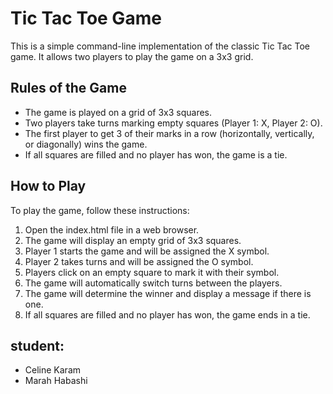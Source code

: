# Tic Tac Toe Game
This is a simple command-line implementation of the classic Tic Tac Toe game. It allows two players to play the game on a 3x3 grid.

## Rules of the Game
- The game is played on a grid of 3x3 squares.
- Two players take turns marking empty squares (Player 1: X, Player 2: O).
- The first player to get 3 of their marks in a row (horizontally, vertically, or diagonally) wins the game.
- If all squares are filled and no player has won, the game is a tie.

## How to Play
To play the game, follow these instructions:

1. Open the index.html file in a web browser.
2. The game will display an empty grid of 3x3 squares.
3. Player 1 starts the game and will be assigned the X symbol.
4. Player 2 takes turns and will be assigned the O symbol.
5. Players click on an empty square to mark it with their symbol.
6. The game will automatically switch turns between the players.
7. The game will determine the winner and display a message if there is one.
8. If all squares are filled and no player has won, the game ends in a tie.

## student:
* Celine Karam 
* Marah Habashi 
